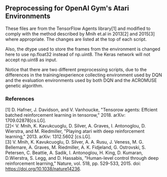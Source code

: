 ## Preprocessing for OpenAI Gym's Atari Environments
These files are from the TensorFlow Agents library[1] and modified to comply with the method described by Mnih et.al in 2013[2] and 2015[3] where appropriate. The changes are listed at the top of each script.

Also, the dtype used to store the frames from the environment is changed here to use np.float32 instead of np.uint8. The Keras network will not accept np.uint8 as input.

Notice that there are two different preprocessing scripts, due to the differences in the training/experience collecting environment used by DQN and the evaluation environments used by both DQN and the ACROMUSE genetic algorithm.

### References
[1]
D. Hafner, J. Davidson, and V. Vanhoucke, 
"Tensorow agents: Effcient batched reinforcement learning in tensorow," 
2018. arXiv: 1709.02878[cs.LG].\
[2]<
V. Mnih, K. Kavukcuoglu, D. Silver, A. Graves, I. Antonoglou, D. Wierstra, and M. Riedmiller, 
"Playing atari with deep reinforcement learning,"
2013. arXiv: 1312.5602 [cs.LG].\
[3]
V. Mnih, K. Kavukcuoglu, D. Silver, A. A. Rusu, J. Veness, M. G. Bellemare, A. Graves, M. Riedmiller, A. K. Fidjeland, G. Ostrovski, S. Petersen, C. Beattie, A. Sadik, I. Antonoglou, H. King, D. Kumaran, D.Wierstra, S. Legg, and D. Hassabis, 
"Human-level control through deep reinforcement learning," 
Nature, vol. 518, pp. 529-533, 2015. doi: https://doi.org/10.1038/nature14236.